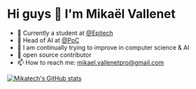 # Hi guys 👋  I'm Mikaël Vallenet


- 🔭 Currently a student at [@Epitech](https://www.epitech.eu/)
- 🤖 Head of AI at [@PoC](https://www.poc-innovation.fr/)
- 🌱 I am continually trying to improve in computer science & AI
- 👯 open source contributor
- 📫 How to reach me: mikael.vallenetpro@gmail.com

[![Mikatech's GitHub stats](https://github-readme-stats.vercel.app/api?username=Mikatech&theme=tokyonight)](https://github.com/Mikatech)
